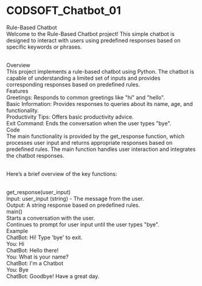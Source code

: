 # CODSOFT_Chatbot_01
Rule-Based Chatbot
<br>Welcome to the Rule-Based Chatbot project! This simple chatbot is designed to interact with users using predefined responses based on specific keywords or phrases.

<br>Overview
<br>This project implements a rule-based chatbot using Python. The chatbot is capable of understanding a limited set of inputs and provides corresponding responses based on predefined rules.
<br>Features
<br>Greetings: Responds to common greetings like "hi" and "hello".
<br>Basic Information: Provides responses to queries about its name, age, and functionality.
<br>Productivity Tips: Offers basic productivity advice.
<br>Exit Command: Ends the conversation when the user types "bye".
<br>Code
<br>The main functionality is provided by the get_response function, which processes user input and returns appropriate responses based on predefined rules. The main function handles user interaction and integrates the chatbot responses.

<br>Here’s a brief overview of the key functions:

<br>get_response(user_input)
<br>Input: user_input (string) - The message from the user.
<br>Output: A string response based on predefined rules.
<br>main()
<br>Starts a conversation with the user.
<br>Continues to prompt for user input until the user types "bye".
<br>Example
<br>ChatBot: Hi! Type 'bye' to exit.
<br>You: Hi
<br>ChatBot: Hello there!
<br>You: What is your name?
<br>ChatBot: I'm a Chatbot
<br>You: Bye
<br>ChatBot: Goodbye! Have a great day.
